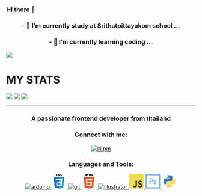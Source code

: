 ### Hi there 👋

<h3 align="center">- 🔭 I’m currently study at Srithatpittayakom school ...</h3>
<h3 align="center" >- 🌱 I’m currently learning coding ...</h3>

<img src="https://media.giphy.com/media/JIX9t2j0ZTN9S/giphy.gif" >


# MY STATS 
![](http://github-profile-summary-cards.vercel.app/api/cards/profile-details?username=chankxow&theme=monokai)
![](http://github-profile-summary-cards.vercel.app/api/cards/stats?username=chankxow&theme=monokai)
![](http://github-profile-summary-cards.vercel.app/api/cards/most-commit-language?username=chankxow&theme=monokai)


<hr>
<h3 align="center">A passionate frontend developer from thailand</h3>

<h3 align="center">Connect with me:</h3>
<p align="center">
<a href="https://www.facebook.com/profile.php?id=100011973946922)](https://www.facebook.com/profile.php?id=100011973946922)" target="blank"><img align="center" src="https://raw.githubusercontent.com/rahuldkjain/github-profile-readme-generator/master/src/images/icons/Social/facebook.svg" alt="ki pm" height="30" width="40" /></a>
</p>

<h3 align="center">Languages and Tools:</h3>
<p align="center"> <a href="https://www.arduino.cc/" target="_blank" rel="noreferrer"> <img src="https://cdn.worldvectorlogo.com/logos/arduino-1.svg" alt="arduino" width="40" height="40"/> </a> <a href="https://www.w3schools.com/css/" target="_blank" rel="noreferrer"> <img src="https://raw.githubusercontent.com/devicons/devicon/master/icons/css3/css3-original-wordmark.svg" alt="css3" width="40" height="40"/> </a> <a href="https://git-scm.com/" target="_blank" rel="noreferrer"> <img src="https://www.vectorlogo.zone/logos/git-scm/git-scm-icon.svg" alt="git" width="40" height="40"/> </a> <a href="https://www.w3.org/html/" target="_blank" rel="noreferrer"> <img src="https://raw.githubusercontent.com/devicons/devicon/master/icons/html5/html5-original-wordmark.svg" alt="html5" width="40" height="40"/> </a> <a href="https://www.adobe.com/in/products/illustrator.html" target="_blank" rel="noreferrer"> <img src="https://www.vectorlogo.zone/logos/adobe_illustrator/adobe_illustrator-icon.svg" alt="illustrator" width="40" height="40"/> </a> <a href="https://developer.mozilla.org/en-US/docs/Web/JavaScript" target="_blank" rel="noreferrer"> <img src="https://raw.githubusercontent.com/devicons/devicon/master/icons/javascript/javascript-original.svg" alt="javascript" width="40" height="40"/> </a> <a href="https://www.photoshop.com/en" target="_blank" rel="noreferrer"> <img src="https://raw.githubusercontent.com/devicons/devicon/master/icons/photoshop/photoshop-line.svg" alt="photoshop" width="40" height="40"/> </a> <a href="https://www.python.org" target="_blank" rel="noreferrer"> <img src="https://raw.githubusercontent.com/devicons/devicon/master/icons/python/python-original.svg" alt="python" width="40" height="40"/> </a> </p>
